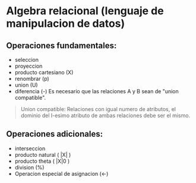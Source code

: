 # Algebra relacional (lenguaje de manipulacion de datos)

## Operaciones fundamentales:
  * seleccion 
  * proyeccion
  * producto cartesiano (X)
  * renombrar (p)
  * union (U)
  * diferencia (-) Es necesario que las relaciones A y B sean de "union compatible".
  > Union compatible: Relaciones con igual numero de atributos, el dominio del I-esimo atributo
  > de ambas relaciones debe ser el mismo.

## Operaciones adicionales:
  * interseccion
  * producto natural ( |X| )
  * producto theta ( |X|0 )
  * division (%)
  * Operacion especial de asignacion (<-)
